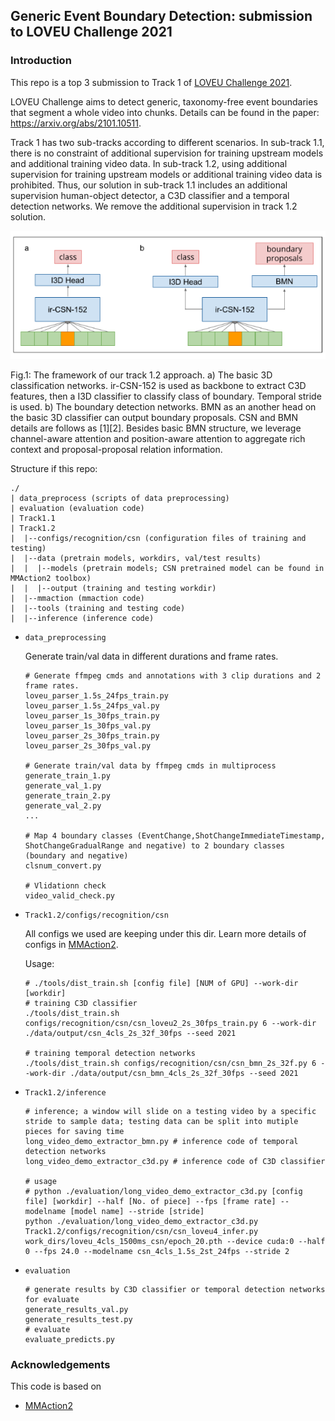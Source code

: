## Generic Event Boundary Detection: submission to LOVEU Challenge 2021

### Introduction

This repo is a top 3 submission to Track 1 of [LOVEU Challenge 2021](https://sites.google.com/view/loveucvpr21/home).

LOVEU Challenge aims to detect generic, taxonomy-free event boundaries that segment a whole video into chunks. Details can be found in the paper: https://arxiv.org/abs/2101.10511.

Track 1 has two sub-tracks according to different scenarios. In sub-track 1.1, there is no constraint of additional supervision for training upstream models and additional training video data. In sub-track 1.2, using additional supervision for training upstream models or additional training video data is prohibited. Thus, our solution in sub-track 1.1 includes an additional supervision human-object detector, a C3D classifier and a temporal detection networks. We remove the additional supervision in track 1.2 solution.



![architecture](./Track1.2/images/Architecture.png)

Fig.1: The framework of our track 1.2 approach. a) The basic 3D classification networks. ir-CSN-152 is used as backbone to extract C3D features, then a I3D classifier to classify class of boundary. Temporal stride is used. b) The boundary detection networks. BMN as an another head on the basic 3D classifier can output boundary proposals. CSN and BMN details are follows as [1][2]. Besides basic BMN structure, we leverage channel-aware attention and position-aware attention to aggregate rich context and proposal-proposal relation information.

Structure if this repo:

```
./
| data_preprocess (scripts of data preprocessing)
| evaluation (evaluation code)
| Track1.1
| Track1.2
|  |--configs/recognition/csn (configuration files of training and testing)
|  |--data (pretrain models, workdirs, val/test results)
|  |  |--models (pretrain models; CSN pretrained model can be found in MMAction2 toolbox)
|  |  |--output (training and testing workdir)
|  |--mmaction (mmaction code)
|  |--tools (training and testing code)
|  |--inference (inference code)
```

- `data_preprocessing`

  Generate train/val data in different durations and frame rates.

  ```shell
  # Generate ffmpeg cmds and annotations with 3 clip durations and 2 frame rates.
  loveu_parser_1.5s_24fps_train.py
  loveu_parser_1.5s_24fps_val.py
  loveu_parser_1s_30fps_train.py
  loveu_parser_1s_30fps_val.py
  loveu_parser_2s_30fps_train.py
  loveu_parser_2s_30fps_val.py
  
  # Generate train/val data by ffmpeg cmds in multiprocess
  generate_train_1.py
  generate_val_1.py
  generate_train_2.py
  generate_val_2.py
  ...
  
  # Map 4 boundary classes (EventChange,ShotChangeImmediateTimestamp, ShotChangeGradualRange and negative) to 2 boundary classes (boundary and negative)
  clsnum_convert.py
  
  # Vlidationn check
  video_valid_check.py
  ```

- `Track1.2/configs/recognition/csn`

  All configs we used are keeping under this dir. Learn more details of configs in [MMAction2](https://github.com/open-mmlab/mmaction2/blob/master/docs/tutorials/1_config.md).

  Usage:

  ```shell
  # ./tools/dist_train.sh [config file] [NUM of GPU] --work-dir [workdir]
  # training C3D classifier
  ./tools/dist_train.sh configs/recognition/csn/csn_loveu2_2s_30fps_train.py 6 --work-dir ./data/output/csn_4cls_2s_32f_30fps --seed 2021
  
  # training temporal detection networks
  ./tools/dist_train.sh configs/recognition/csn/csn_bmn_2s_32f.py 6 --work-dir ./data/output/csn_bmn_4cls_2s_32f_30fps --seed 2021
  ```

- `Track1.2/inference`

  ```shell
  # inference; a window will slide on a testing video by a specific stride to sample data; testing data can be split into mutiple pieces for saving time
  long_video_demo_extractor_bmn.py # inference code of temporal detection networks
  long_video_demo_extractor_c3d.py # inference code of C3D classifier
  
  # usage
  # python ./evaluation/long_video_demo_extractor_c3d.py [config file] [workdir] --half [No. of piece] --fps [frame rate] --modelname [model name] --stride [stride]
  python ./evaluation/long_video_demo_extractor_c3d.py Track1.2/configs/recognition/csn/csn_loveu4_infer.py work_dirs/loveu_4cls_1500ms_csn/epoch_20.pth --device cuda:0 --half 0 --fps 24.0 --modelname csn_4cls_1.5s_2st_24fps --stride 2
  ```

- `evaluation`

  ```shell
  # generate results by C3D classifier or temporal detection networks for evaluate
  generate_results_val.py
  generate_results_test.py
  # evaluate
  evaluate_predicts.py
  ```

### Acknowledgements

This code is based on

- [MMAction2](https://github.com/open-mmlab/mmaction2)
